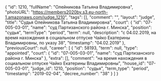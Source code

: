 {
    "id": 1210,
    "fullName": "Олейникова Татьяна Владимировна",
    "photoURL": "https://members2020by.s3.eu-north-1.amazonaws.com/judge_1210",
    "tags": [],
    "comment": "",
    "layout": "judge",
    "title": "Судья Олейникова Татьяна Владимировна",
    "court": {
        "id": "07-005-03-01",
        "name": "суд Партизанского района г. Минска",
        "position": "судья",
        "termType": "period",
        "term": null,
        "description": "c 04.02.2019, на время нахождения в социальном отпуске Чайко Екатерины Владимировны, по указу 38",
        "timestamp": "04.02.2019"
    },
    "previousCourt": null,
    "career": [
        {
            "id": 58193,
            "term": null,
            "type": "appointed",
            "court": {
                "id": "07-005-03-01",
                "name": "суд Партизанского района г. Минска"
            },
            "extra": [],
            "comment": "на время нахождения в социальном отпуске Чайко Екатерины Владимировны",
            "house_id": "07-005-03-01",
            "judge_id": 1210,
            "position": "судья",
            "term_type": "period",
            "timestamp": "2019-02-04",
            "decree_number": "38"
        }
    ]
}